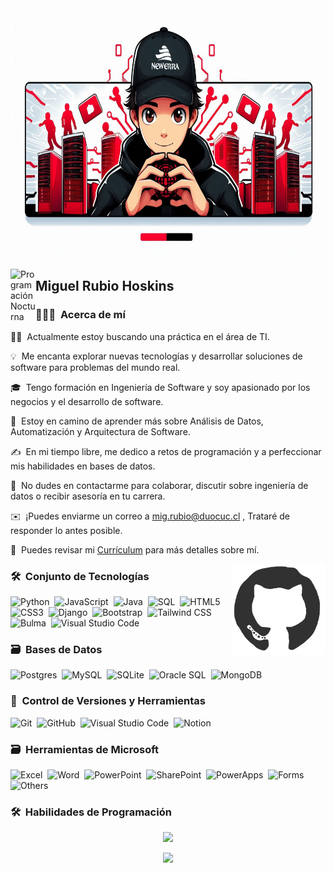 
<img src="https://github.com/miguelrubiohs/miguelrubiohs/blob/main/not/Banner-01.jpeg" alt="Miguel Ángel Banner" width="120%" height="400px">


<img alt="Programación Nocturna" src="./assets/Hand%20Wave.gif" width='40' align="left"/><h2 align="left">Miguel Rubio Hoskins</h2>

### 👨🏻‍💻 &nbsp;Acerca de mí

👨‍💻 &nbsp;Actualmente estoy buscando una práctica en el área de TI.

💡 &nbsp;Me encanta explorar nuevas tecnologías y desarrollar soluciones de software para problemas del mundo real.

🎓 &nbsp;Tengo formación en Ingeniería de Software y soy apasionado por los negocios y el desarrollo de software.

🌱 &nbsp;Estoy en camino de aprender más sobre Análisis de Datos, Automatización y Arquitectura de Software.

✍️ &nbsp;En mi tiempo libre, me dedico a retos de programación y a perfeccionar mis habilidades en bases de datos.

💬 &nbsp;No dudes en contactarme para colaborar, discutir sobre ingeniería de datos o recibir asesoría en tu carrera.

✉️ &nbsp;¡Puedes enviarme un correo a mig.rubio@duocuc.cl , Trataré de responder lo antes posible.

📄 &nbsp;Puedes revisar mi [Currículum](https://github.com/miguelrubiohs/miguelrubiohs/blob/main/not/Miguel_Rubiohs_cv.pdf) para más detalles sobre mí.

<img alt="Programación Nocturna" src="https://github.com/miguelrubiohs/miguelrubiohs/blob/main/not/giphy_git.webp" align="right" width="150" />


### 🛠 &nbsp;Conjunto de Tecnologías

![Python](https://img.shields.io/badge/python-3670A0?style=for-the-badge&logo=python&logoColor=ffdd54)&nbsp;
![JavaScript](https://img.shields.io/badge/javascript-%23323330.svg?style=for-the-badge&logo=javascript&logoColor=%23F7DF1E)&nbsp;
![Java](https://img.shields.io/badge/java-%23ED8B00.svg?style=for-the-badge&logo=java&logoColor=white)&nbsp;
![SQL](https://img.shields.io/badge/sql-%2300599C.svg?style=for-the-badge&logo=sql&logoColor=white)&nbsp;
![HTML5](https://img.shields.io/badge/html5-%23E34F26.svg?style=for-the-badge&logo=html5&logoColor=white)&nbsp;
![CSS3](https://img.shields.io/badge/css3-%231572B6.svg?style=for-the-badge&logo=css3&logoColor=white)&nbsp;
![Django](https://img.shields.io/badge/django-%23092E20.svg?style=for-the-badge&logo=django&logoColor=white)&nbsp;
![Bootstrap](https://img.shields.io/badge/bootstrap-%23563D7C.svg?style=for-the-badge&logo=bootstrap&logoColor=white)&nbsp;
![Tailwind CSS](https://img.shields.io/badge/tailwindcss-06B6D4?style=for-the-badge&logo=tailwind-css&logoColor=white)&nbsp;
![Bulma](https://img.shields.io/badge/bulma-00D1B2?style=for-the-badge&logo=bulma&logoColor=white)&nbsp;
![Visual Studio Code](https://img.shields.io/badge/Visual%20Studio%20Code-0078d7.svg?style=for-the-badge&logo=visual-studio-code&logoColor=white)&nbsp;

### 🗃 &nbsp;Bases de Datos

![Postgres](https://img.shields.io/badge/postgres-%23316192.svg?style=for-the-badge&logo=postgresql&logoColor=white)&nbsp;
![MySQL](https://img.shields.io/badge/mysql-%2300f.svg?style=for-the-badge&logo=mysql&logoColor=white)&nbsp;
![SQLite](https://img.shields.io/badge/sqlite-%2307405e.svg?style=for-the-badge&logo=sqlite&logoColor=white)&nbsp;
![Oracle SQL](https://img.shields.io/badge/oracle%20sql-F80000?style=for-the-badge&logo=oracle&logoColor=white)&nbsp;
![MongoDB](https://img.shields.io/badge/mongodb-47A248?style=for-the-badge&logo=mongodb&logoColor=white)&nbsp;


### 🧰 &nbsp;Control de Versiones y Herramientas

![Git](https://img.shields.io/badge/git-%23F05033.svg?style=for-the-badge&logo=git&logoColor=white)&nbsp;
![GitHub](https://img.shields.io/badge/github-%23121011.svg?style=for-the-badge&logo=github&logoColor=white)&nbsp;
![Visual Studio Code](https://img.shields.io/badge/Visual%20Studio%20Code-0078d7.svg?style=for-the-badge&logo=visual-studio-code&logoColor=white)&nbsp;
![Notion](https://img.shields.io/badge/Notion-%23000000.svg?style=for-the-badge&logo=notion&logoColor=white)&nbsp;

### 🗃 &nbsp;Herramientas de Microsoft

![Excel](https://img.shields.io/badge/microsoft%20excel-217346?style=for-the-badge&logo=microsoft-excel&logoColor=white)&nbsp;
![Word](https://img.shields.io/badge/microsoft%20word-2B579A?style=for-the-badge&logo=microsoft-word&logoColor=white)&nbsp;
![PowerPoint](https://img.shields.io/badge/microsoft%20powerpoint-B7472A?style=for-the-badge&logo=microsoft-powerpoint&logoColor=white)&nbsp;
![SharePoint](https://img.shields.io/badge/sharepoint-0078D7?style=for-the-badge&logo=microsoft-sharepoint&logoColor=white)&nbsp;
![PowerApps](https://img.shields.io/badge/microsoft%20powerapps-7D1D99?style=for-the-badge&logo=microsoft-powerapps&logoColor=white)&nbsp;
![Forms](https://img.shields.io/badge/microsoft%20forms-4B89D1?style=for-the-badge&logo=microsoft-forms&logoColor=white)&nbsp;
![Others](https://img.shields.io/badge/others-000000?style=for-the-badge&logoColor=white)&nbsp;


### 🛠 &nbsp;Habilidades de Programación


<p align="center">
  <a href="https://github.com/miguelrubiohs">
    <img height="180em" src="https://github-readme-stats-eight-theta.vercel.app/api?username=miguelrubiohs&show_icons=true&theme=algolia&include_all_commits=true&count_private=true"/>
  </a>

</p>
<p align="center">
  <img height="180em" src="https://github-readme-streak-stats.herokuapp.com/?user=miguelrubiohs&theme=dark&hide_border=true"/>
</p>



